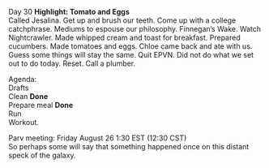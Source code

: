 Day 30 **Highlight: Tomato and Eggs**  
Called Jesalina. Get up and brush our teeth. Come up with a college catchphrase. Mediums to espouse our philosophy. Finnegan’s Wake. Watch Nightcrawler. Made whipped cream and toast for breakfast. Prepared cucumbers. Made tomatoes and eggs. Chloe came back and ate with us. Guess some things will stay the same. Quit EPVN. Did not do what we set out to do today. Reset. Call a plumber.

Agenda:  
Drafts  
Clean **Done**  
Prepare meal **Done**  
Run  
Workout. 

Parv meeting: Friday August 26 1:30 EST (12:30 CST)  
So perhaps some will say that something happened once on this distant speck of the galaxy.